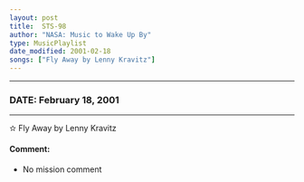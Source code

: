 ```yaml
---
layout: post
title:  STS-98
author: "NASA: Music to Wake Up By"
type: MusicPlaylist
date_modified: 2001-02-18
songs: ["Fly Away by Lenny Kravitz"]
---
```


----
### DATE: February 18, 2001
----
✫ Fly Away by Lenny Kravitz

#### Comment:
* No mission comment



<br/>
<center>
	<a target="_blank"
	   href="https://twitter.com/intent/tweet?hashtags=Space,NASA,Playlist,NASAWakeupCalls,SpaceProgram&text={{ page.author}}, '{{ page.songs.first }}' {{ page.title }}, {{ page.date | date: '%B %d, %Y' }}. {{ site.url }}{{ page.url }} @nasawakeupcalls">
	   <i class="fab fa-twitter" alt="Tweet this page" style="font-size: 1.3em;"></i>
	</a>
	&nbsp; 	<i class="fas fa-user-astronaut" style="font-size: 1.5em;"></i> &nbsp;
    <a type="amzn" search="'Fly Away by Lenny Kravitz'" category="popular music">
        <i class="fab fa-amazon" style="font-size: 1.3em;"></i>
    </a>
</center>
